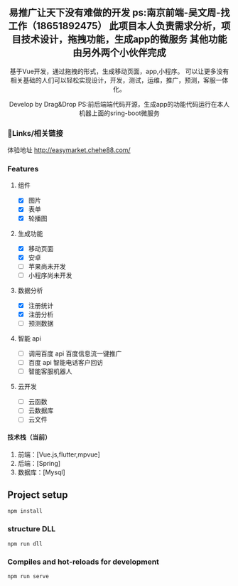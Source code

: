 <h2 align="center">
易推广让天下没有难做的开发
ps:南京前端-吴文周-找工作（18651892475）
   此项目本人负责需求分析，项目技术设计，拖拽功能，生成app的微服务
   其他功能由另外两个小伙伴完成
</h2>
<p align="center">
基于Vue开发，通过拖拽的形式，生成移动页面，app,小程序。
可以让更多没有相关基础的人们可以轻松实现设计，开发，测试，运维，推广，预测，客服一体化。
</p>
<p align="center">
Develop by Drag&Drop
PS:前后端端代码开源，生成app的功能代码运行在本人机器上面的sring-boot微服务
</p>

### 🔗Links/相关链接

体验地址 http://easymarket.chehe88.com/

### Features

1. 组件

   - [x] 图片
   - [x] 表单
   - [x] 轮播图

2. 生成功能

   - [x] 移动页面
   - [x] 安卓
   - [ ] 苹果尚未开发
   - [ ] 小程序尚未开发

3. 数据分析

   - [x] 注册统计
   - [x] 注册分析
   - [ ] 预测数据

4. 智能 api

   - [ ] 调用百度 api 百度信息流一键推广
   - [ ] 百度 api 智能电话客户回访
   - [ ] 智能客服机器人

5. 云开发

   - [ ] 云函数
   - [ ] 云数据库
   - [ ] 云文件

#### 技术栈（当前）

1. 前端：[Vue.js,flutter,mpvue]
2. 后端：[Spring]
3. 数据库：[Mysql]

## Project setup

```
npm install
```

### structure DLL

```
npm run dll
```

### Compiles and hot-reloads for development

```
npm run serve
```
